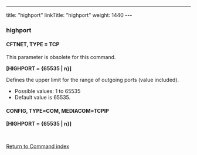 ---
title: "highport"
linkTitle: "highport"
weight: 1440
---<span id="highport"></span>

### highport

#### CFTNET, TYPE = TCP

This parameter is obsolete for this command.

****[HIGHPORT = {65535 &#124; n}]****

Defines the upper limit for the range of outgoing ports (value included).

- Possible
    values: 1 to 65535
- Default
    value is 65535.

#### CONFIG, TYPE=COM, MEDIACOM=TCPIP

****[HIGHPORT = {65535 &#124; n}]****

 

[Return to Command index](../../)
